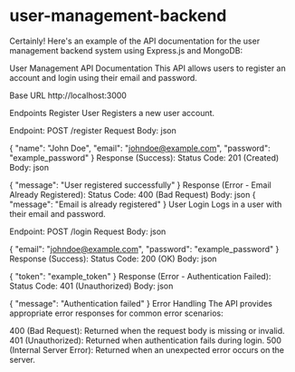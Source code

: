 # user-management-backend

Certainly! Here's an example of the API documentation for the user management backend system using Express.js and MongoDB:

User Management API Documentation
This API allows users to register an account and login using their email and password.

Base URL
http://localhost:3000

Endpoints
Register User
Registers a new user account.

Endpoint: POST /register
Request Body:
json
 
{
  "name": "John Doe",
  "email": "johndoe@example.com",
  "password": "example_password"
}
Response (Success):
Status Code: 201 (Created)
Body:
json
 
{
  "message": "User registered successfully"
}
Response (Error - Email Already Registered):
Status Code: 400 (Bad Request)
Body:
json
{
  "message": "Email is already registered"
}
User Login
Logs in a user with their email and password.

Endpoint: POST /login
Request Body:
json
 
{
  "email": "johndoe@example.com",
  "password": "example_password"
}
Response (Success):
Status Code: 200 (OK)
Body:
json
 
{
  "token": "example_token"
}
Response (Error - Authentication Failed):
Status Code: 401 (Unauthorized)
Body:
json
 
{
  "message": "Authentication failed"
}
Error Handling
The API provides appropriate error responses for common error scenarios:

400 (Bad Request): Returned when the request body is missing or invalid.
401 (Unauthorized): Returned when authentication fails during login.
500 (Internal Server Error): Returned when an unexpected error occurs on the server.

